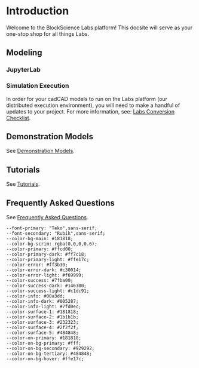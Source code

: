# Introduction
Welcome to the BlockScience Labs platform! This docsite will serve as your one-stop shop for all things Labs.

## Modeling

### JupyterLab

### Simulation Execution
In order for your cadCAD models to run on the Labs platform (our distributed execution environment), you will need to make a handful of updates to your project. For more information, see: [Labs Conversion Checklist](docs/labs-conversion-checklist.md).

## Demonstration Models
See [Demonstration Models](models/index.md).

## Tutorials
See [Tutorials](tutorials/index.md).

## Frequently Asked Questions
See [Frequently Asked Questions](faq/index.md).

    --font-primary: "Teko",sans-serif;
    --font-secondary: "Rubik",sans-serif;
    --color-bg-main: #181818;
    --color-bg-scrim: rgba(0,0,0,0.6);
    --color-primary: #ffcd00;
    --color-primary-dark: #ff7c18;
    --color-primary-light: #ffe17c;
    --color-error: #ff3b30;
    --color-error-dark: #c30014;
    --color-error-light: #f69999;
    --color-success: #7fba00;
    --color-success-dark: #146300;
    --color-success-light: #c1dc91;
    --color-info: #00a3dd;
    --color-info-dark: #005287;
    --color-info-light: #7fd0ec;
    --color-surface-1: #181818;
    --color-surface-2: #1b1b1b;
    --color-surface-3: #232323;
    --color-surface-4: #2f2f2f;
    --color-surface-5: #484848;
    --color-on-primary: #181818;
    --color-on-bg-primary: #fff;
    --color-on-bg-secondary: #929292;
    --color-on-bg-tertiary: #484848;
    --color-on-bg-hover: #ffe17c;